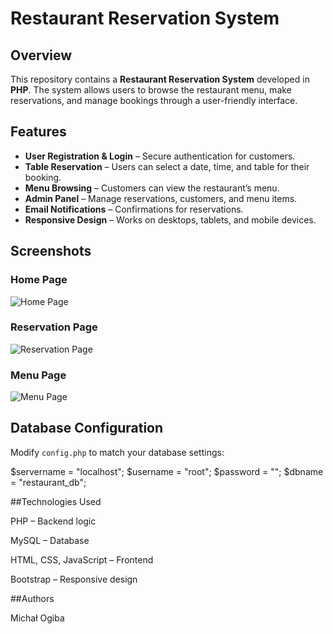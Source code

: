 # Restaurant Reservation System

## Overview

This repository contains a **Restaurant Reservation System** developed in **PHP**. The system allows users to browse the restaurant menu, make reservations, and manage bookings through a user-friendly interface.

## Features

- **User Registration & Login** – Secure authentication for customers.
- **Table Reservation** – Users can select a date, time, and table for their booking.
- **Menu Browsing** – Customers can view the restaurant’s menu.
- **Admin Panel** – Manage reservations, customers, and menu items.
- **Email Notifications** – Confirmations for reservations.
- **Responsive Design** – Works on desktops, tablets, and mobile devices.

## Screenshots

### Home Page  
![Home Page](path/to/homepage.png)

### Reservation Page  
![Reservation Page](path/to/reservation.png)

### Menu Page  
![Menu Page](path/to/menu.png)

## Database Configuration

Modify `config.php` to match your database settings:

$servername = "localhost";
$username = "root";
$password = "";
$dbname = "restaurant_db";



##Technologies Used

PHP – Backend logic

MySQL – Database

HTML, CSS, JavaScript – Frontend

Bootstrap – Responsive design

##Authors

Michał Ogiba
